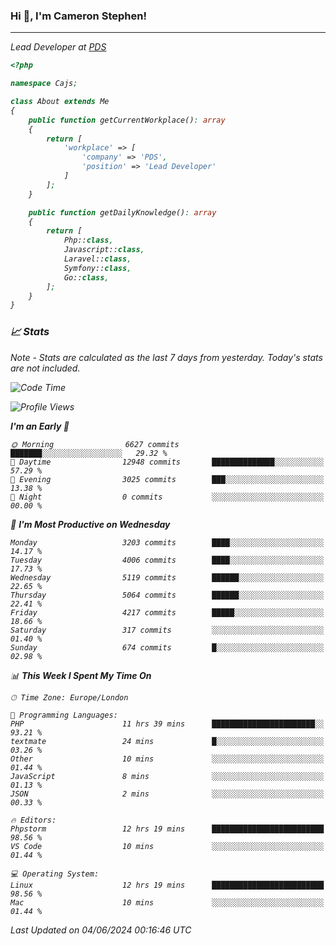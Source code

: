 ### Hi 👋, I'm Cameron Stephen!
<hr>
<p><em>Lead Developer at <a href="https://prindatasolutions.co.uk">PDS</a></p>


```php
<?php

namespace Cajs;

class About extends Me
{
    public function getCurrentWorkplace(): array
    {
        return [
            'workplace' => [
                'company' => 'PDS',
                'position' => 'Lead Developer'
            ]
        ];
    }

    public function getDailyKnowledge(): array
    {
        return [
            Php::class,
            Javascript::class,
            Laravel::class,
            Symfony::class,
            Go::class,
        ];
    }
}
```

### 📈 Stats
<p><em>Note - Stats are calculated as the last 7 days from yesterday. Today's stats are not included.</em></p>


<!--START_SECTION:waka-->
![Code Time](http://img.shields.io/badge/Code%20Time-3%2C828%20hrs%2012%20mins-blue)

![Profile Views](http://img.shields.io/badge/Profile%20Views-0-blue)

**I'm an Early 🐤** 

```text
🌞 Morning                6627 commits        ███████░░░░░░░░░░░░░░░░░░   29.32 % 
🌆 Daytime                12948 commits       ██████████████░░░░░░░░░░░   57.29 % 
🌃 Evening                3025 commits        ███░░░░░░░░░░░░░░░░░░░░░░   13.38 % 
🌙 Night                  0 commits           ░░░░░░░░░░░░░░░░░░░░░░░░░   00.00 % 
```
📅 **I'm Most Productive on Wednesday** 

```text
Monday                   3203 commits        ████░░░░░░░░░░░░░░░░░░░░░   14.17 % 
Tuesday                  4006 commits        ████░░░░░░░░░░░░░░░░░░░░░   17.73 % 
Wednesday                5119 commits        ██████░░░░░░░░░░░░░░░░░░░   22.65 % 
Thursday                 5064 commits        ██████░░░░░░░░░░░░░░░░░░░   22.41 % 
Friday                   4217 commits        █████░░░░░░░░░░░░░░░░░░░░   18.66 % 
Saturday                 317 commits         ░░░░░░░░░░░░░░░░░░░░░░░░░   01.40 % 
Sunday                   674 commits         █░░░░░░░░░░░░░░░░░░░░░░░░   02.98 % 
```


📊 **This Week I Spent My Time On** 

```text
🕑︎ Time Zone: Europe/London

💬 Programming Languages: 
PHP                      11 hrs 39 mins      ███████████████████████░░   93.21 % 
textmate                 24 mins             █░░░░░░░░░░░░░░░░░░░░░░░░   03.26 % 
Other                    10 mins             ░░░░░░░░░░░░░░░░░░░░░░░░░   01.44 % 
JavaScript               8 mins              ░░░░░░░░░░░░░░░░░░░░░░░░░   01.13 % 
JSON                     2 mins              ░░░░░░░░░░░░░░░░░░░░░░░░░   00.33 % 

🔥 Editors: 
Phpstorm                 12 hrs 19 mins      █████████████████████████   98.56 % 
VS Code                  10 mins             ░░░░░░░░░░░░░░░░░░░░░░░░░   01.44 % 

💻 Operating System: 
Linux                    12 hrs 19 mins      █████████████████████████   98.56 % 
Mac                      10 mins             ░░░░░░░░░░░░░░░░░░░░░░░░░   01.44 % 
```


 Last Updated on 04/06/2024 00:16:46 UTC
<!--END_SECTION:waka-->
